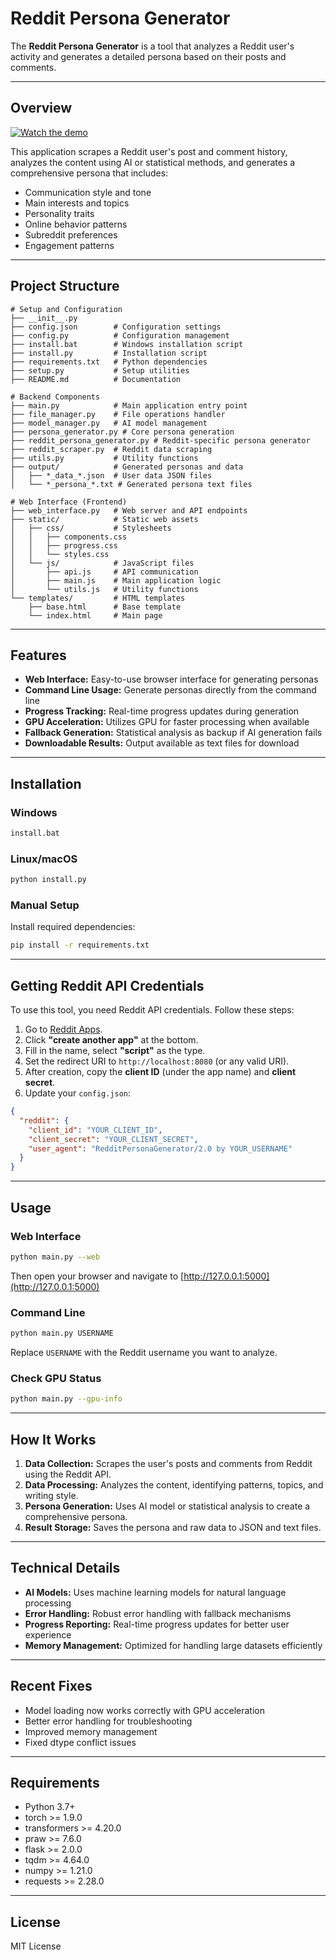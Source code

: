 # Reddit Persona Generator

The **Reddit Persona Generator** is a tool that analyzes a Reddit user's activity and generates a detailed persona based on their posts and comments.

---

## Overview


[![Watch the demo](https://img.youtube.com/vi/g3Jl2Y5tm0s/0.jpg)](https://www.youtube.com/watch?v=g3Jl2Y5tm0s)


This application scrapes a Reddit user's post and comment history, analyzes the content using AI or statistical methods, and generates a comprehensive persona that includes:

- Communication style and tone
- Main interests and topics
- Personality traits
- Online behavior patterns
- Subreddit preferences
- Engagement patterns

---

## Project Structure

```
# Setup and Configuration
├── __init__.py
├── config.json        # Configuration settings
├── config.py          # Configuration management
├── install.bat        # Windows installation script
├── install.py         # Installation script
├── requirements.txt   # Python dependencies
├── setup.py           # Setup utilities
├── README.md          # Documentation

# Backend Components
├── main.py            # Main application entry point
├── file_manager.py    # File operations handler
├── model_manager.py   # AI model management
├── persona_generator.py # Core persona generation
├── reddit_persona_generator.py # Reddit-specific persona generator
├── reddit_scraper.py  # Reddit data scraping
├── utils.py           # Utility functions
├── output/            # Generated personas and data
│   ├── *_data_*.json  # User data JSON files
│   └── *_persona_*.txt # Generated persona text files

# Web Interface (Frontend)
├── web_interface.py   # Web server and API endpoints
├── static/            # Static web assets
│   ├── css/           # Stylesheets
│   │   ├── components.css
│   │   ├── progress.css
│   │   └── styles.css
│   └── js/            # JavaScript files
│       ├── api.js     # API communication
│       ├── main.js    # Main application logic
│       └── utils.js   # Utility functions
└── templates/         # HTML templates
    ├── base.html      # Base template
    └── index.html     # Main page
```

---

## Features

- **Web Interface:** Easy-to-use browser interface for generating personas
- **Command Line Usage:** Generate personas directly from the command line
- **Progress Tracking:** Real-time progress updates during generation
- **GPU Acceleration:** Utilizes GPU for faster processing when available
- **Fallback Generation:** Statistical analysis as backup if AI generation fails
- **Downloadable Results:** Output available as text files for download

---

## Installation

### Windows

```sh
install.bat
```

### Linux/macOS

```sh
python install.py
```

### Manual Setup

Install required dependencies:

```sh
pip install -r requirements.txt
```

---

## Getting Reddit API Credentials

To use this tool, you need Reddit API credentials. Follow these steps:

1. Go to [Reddit Apps](https://www.reddit.com/prefs/apps).
2. Click **"create another app"** at the bottom.
3. Fill in the name, select **"script"** as the type.
4. Set the redirect URI to `http://localhost:8080` (or any valid URI).
5. After creation, copy the **client ID** (under the app name) and **client secret**.
6. Update your `config.json`:

```json
{
  "reddit": {
    "client_id": "YOUR_CLIENT_ID",
    "client_secret": "YOUR_CLIENT_SECRET",
    "user_agent": "RedditPersonaGenerator/2.0 by YOUR_USERNAME"
  }
}
```

---

## Usage

### Web Interface

```sh
python main.py --web
```

Then open your browser and navigate to [http://127.0.0.1:5000](http://127.0.0.1:5000)

### Command Line

```sh
python main.py USERNAME
```

Replace `USERNAME` with the Reddit username you want to analyze.

### Check GPU Status

```sh
python main.py --gpu-info
```

---

## How It Works

1. **Data Collection:** Scrapes the user's posts and comments from Reddit using the Reddit API.
2. **Data Processing:** Analyzes the content, identifying patterns, topics, and writing style.
3. **Persona Generation:** Uses AI model or statistical analysis to create a comprehensive persona.
4. **Result Storage:** Saves the persona and raw data to JSON and text files.

---

## Technical Details

- **AI Models:** Uses machine learning models for natural language processing
- **Error Handling:** Robust error handling with fallback mechanisms
- **Progress Reporting:** Real-time progress updates for better user experience
- **Memory Management:** Optimized for handling large datasets efficiently

---

## Recent Fixes

- Model loading now works correctly with GPU acceleration
- Better error handling for troubleshooting
- Improved memory management
- Fixed dtype conflict issues

---

## Requirements

- Python 3.7+
- torch >= 1.9.0
- transformers >= 4.20.0
- praw >= 7.6.0
- flask >= 2.0.0
- tqdm >= 4.64.0
- numpy >= 1.21.0
- requests >= 2.28.0

---

## License

MIT License
